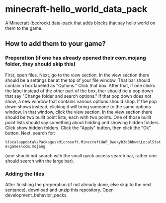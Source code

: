 # minecraft-hello_world_data_pack
A Minecraft (bedrock) data-pack that adds blocks that say hello world on them to the game.

## How to add them to your game?
### Preperation (if one has already opened their com.mojang folder, they should skip this)
First, open files. Next, go to the view section. In the view section there should be a settings bar at the top of your file window. That bar should contain a box labeled as "Options." Click that box. After that, if one clicks the label instead of the other part of the box, ther should be a pop down that say "Change folder and search options." If that pop down does not show, a new window that contains various options should shop. If the pop down shows instead, clicking it will bring someone to the same options window. In that window, click the view section. In the view section there should be two bullit point lists, each with two points. One of those bullit point lists should say something about hidding and showing hidden folders. Click show hidden folders. Click the "Apply" button, then click the "Ok" button. Next, search for:

```%localappdata%\Packages\Microsoft.MinecraftUWP_8wekyb3d8bbwe\LocalState\games\com.mojang```

(one should not search with the small quick access search bar, rather one should search with the large bar).

### Adding the files
After finishing the preperation (if not already done, else skip to the next sentance), download and unzip this repository. Open development_behavior_packs.
